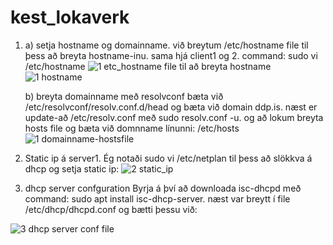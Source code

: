 # kest_lokaverk

1. a) setja hostname og domainname. við breytum /etc/hostname file til þess að breyta hostname-inu. sama hjá client1 og 2.
  command: sudo vi /etc/hostname
![1  etc_hostname file til að breyta hostname](https://github.com/hroihrolfs/kest_lokaverk/assets/89214090/919ae632-2eda-4dd4-b0b6-6a12033177e3)
![1 hostname](https://github.com/hroihrolfs/kest_lokaverk/assets/89214090/ed40626c-3f73-488f-ab38-d5a0f9044b69)

   b) breyta domainname með resolvconf bæta við /etc/resolvconf/resolv.conf.d/head og bæta við domain ddp.is.
   næst er update-að /etc/resolv.conf með sudo resolv.conf -u.
   og að lokum breyta hosts file og bæta við domnname línunni:
   /etc/hosts
   ![1 domainname-hostsfile](https://github.com/hroihrolfs/kest_lokaverk/assets/89214090/a8354ca7-0804-40b5-a3c9-501db8bd43af)


   
3. Static ip á server1. Ég notaði sudo vi /etc/netplan til þess að slökkva á dhcp og setja static ip:
![2 static_ip](https://github.com/hroihrolfs/kest_lokaverk/assets/89214090/5008f979-9d87-4804-b561-e6d4b4ce1dad)

3. dhcp server confguration
   Byrja á því að downloada isc-dhcpd með command: sudo apt install isc-dhcp-server.
   næst var breytt í file /etc/dhcp/dhcpd.conf og bætti þessu við:
   
![3  dhcp server conf file](https://github.com/hroihrolfs/kest_lokaverk/assets/89214090/3bcd07f9-b4fc-4533-8d4b-310a72445702)
